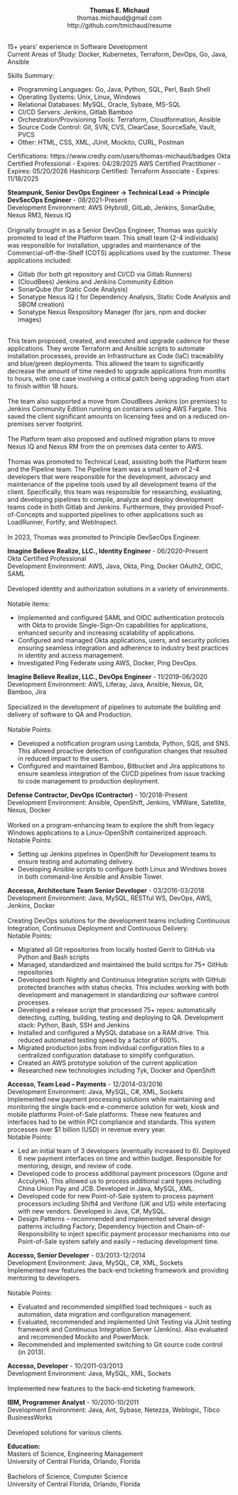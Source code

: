 <P align="center">
<b>Thomas E. Michaud</b><br/>
thomas.michaud@gmail.com<br/>
http://github.com/tmichaud/resume<br/>
<br/>
<P>
15+ years’ experience in Software Development<br/>
Current Areas of Study: Docker, Kubernetes, Terraform, DevOps, Go, Java, Ansible
</P>
Skills Summary: 
<ul>
<li>Programming Languages: Go, Java, Python, SQL, Perl, Bash Shell 
<li>Operating Systems: Unix, Linux, Windows 
<li>Relational Databases: MySQL, Oracle, Sybase, MS-SQL
<li>CI/CD Servers: Jenkins, Gitlab Bamboo
<li>Orchestration/Provisioning Tools: Terraform, Cloudformation, Ansible
<li>Source Code Control: Git, SVN, CVS, ClearCase, SourceSafe, Vault, PVCS
<li>Other: HTML, CSS, XML, JUnit, Mockito, CURL, Postman
</ul>
</P>
<P>
Certifications: https://www.credly.com/users/thomas-michaud/badges 
Okta Certified Professional - Expires: 04/28/2025
AWS Certified Practitioner - Expires: 05/20/2026
Hashicorp Certified: Terraform Associate - Expires: 11/18/2025
<P>
<b>Steampunk, Senior DevOps Engineer → Technical Lead → Principle DevSecOps Engineer</b> - 08/2021-Present</br/>
Development Environment: AWS (Hybrid), GitLab, Jenkins, SonarQube, Nexus RM3, Nexus IQ<br/>
<br/>
Originally brought in as a Senior DevOps Engineer, Thomas was quickly promoted to  lead of the Platform team. This small team (2-4 individuals) was responsible for installation, upgrades and maintenance of the Commercial-off-the-Shelf (COTS) applications used by the customer.  These applications included:<br/>
<ul>
<li> Gitlab (for both git repository and CI/CD via Gitlab Runners)
<li> (CloudBees) Jenkins and Jenkins Community Edition
<li> SonarQube (for Static Code Analysis)
<li> Sonatype Nexus IQ ( for Dependency Analysis, Static Code Analysis and SBOM creation)
<li> Sonatype Nexus Respository Manager (for jars, npm and docker images)
</ul>
<br/>
This team proposed, created, and executed and upgrade cadence for these applications.  They wrote Terraform and Ansible scripts to automate installation processes, provide an Infrastructure as Code (IaC) traceability and blue/green deployments. This allowed the team to significantly decrease the amount of time needed to upgrade applications from months to hours, with one case involving a critical patch being upgrading from start to finish within 18 hours.<br/>
<br/>
The team also supported a move from CloudBees Jenkins (on premises) to Jenkins Community Edition running on containers using AWS Fargate. This saved the client significant amounts on licensing fees and on a reduced on-premises server footprint.<br/>
<br/>
The Platform team also proposed and outlined migration plans to move Nexus IQ and Nexus RM from the on premises data center to AWS.<br/>
<br/>
Thomas was promoted to Technical Lead, assisting both the Platform team and the Pipeline team.  The Pipeline team was a small team of 2-4 developers that were responsible for the development, advocacy and maintenance of the pipeline tools used by all development teams of the client.  Specifically, this team was responsible for researching, evaluating, and developing pipelines to compile, analyze and deploy development teams code in both Gitlab and Jenkins.  Furthermore, they provided Proof-of-Concepts and supported pipelines to other applications such as LoadRunner, Fortify, and WebInspect.<br/>
<br/>
In 2023, Thomas was promoted to Principle DevSecOps Engineer.<br/>
</P>
<P>
<b>Imagine Believe Realize, LLC., Identity Engineer</b> - 06/2020-Present<br/>
Okta Certified Professional<br/>
Development Environment: AWS, Java, Okta, Ping, Docker OAuth2, OIDC, SAML<br/>
<br/>
Developed identity and authorization solutions in a variety of environments.<br/>
<br/>
Notable items:
<ul>
<li>Implemented and configured SAML and OIDC authentication protocols with Okta to provide Single-Sign-On capabilities for applications, enhanced security and increasing scalability of applications. 
<li>Configured and managed Okta applications, users, and security policies ensuring seamless integration and adherence to industry best practices in identity and access management. 
<li>Investigated Ping Federate using AWS, Docker, Ping DevOps.  
</ul>
<P>
<b>Imagine Believe Realize, LLC., DevOps Engineer</b> - 11/2019-06/2020<br/>
Development Environment: AWS, Liferay, Java, Ansible, Nexus, Git, Bamboo, Jira<br/>
<br/>
Specialized in the development of pipelines to automate the building and delivery of software to QA and Production.<br/>
<br/>
Notable Points:
<ul>
<li> Developed a  notification program using Lambda, Python, SQS, and SNS.  This allowed proactive detection of configuration changes that resulted in reduced impact to the users.
<li> Configured and maintained Bamboo, Bitbucket and Jira applications to ensure seamless integration of the CI/CD pipelines from issue tracking to code management to production deployment.
</ul>
<P>
<b>Defense Contractor, DevOps (Contractor)</b> - 10/2018-Present<br/>
Development Environment: Ansible, OpenShift, Jenkins, VMWare, Satellite, Nexus, Docker<br/>
<br/>
Worked on a program-enhancing team to explore the shift from legacy Windows applications to a Linux-OpenShift containerized approach.
<br/>
Notable Points:
<ul>
<li>Setting up Jenkins pipelines in OpenShift for Development teams to ensure testing and automating delivery.
<li>Developing Ansible scripts to configure both Linux and Windows boxes in both command-line Ansible and Ansible Tower.
</ul>
</P>
<P>
<b>Accesso, Architecture Team Senior Developer</b> - 03/2016-03/2018<br/>
Development Environment: Java, MySQL, RESTful WS, DevOps, AWS, Jenkins, Docker<br/>
<br/>
Creating DevOps solutions for the development teams including Continuous Integration, Continuous Deployment and Continuous Delivery.<br/>
Notable Points:
<ul>
<li>Migrated all Git repositories from locally hosted Gerrit to GitHub via Python and Bash scripts
<li>Managed, standardized and maintained the build scritps for 75+ GitHub repositories
<li>Developed both Nightly and Continuous Integration scripts with GitHub protected branches with status checks. This includes working with both development and management in standardizing our software control processes.
<li>Developed a release script that processed 75+ repos: automatically detecting, cutting, building, testing and deploying to QA.  Development stack: Python, Bash, SSH and Jenkins
<li>Installed and configured a MySQL database on a RAM drive.  This reduced automated testing speed by a factor of 600%.
<li>Migrated production jobs from individual configuration files to a centralized configuration database to simplify configuration.
<li>Created an AWS prototype solution of the current application
<li>Researched new technologies including Tyk, Docker and OpenShift
</uL>
</P>
<P>
<b>Accesso, Team Lead – Payments</b> - 12/2014-03/2016</div><br/> 
Development Environment:	Java, MySQL, C#, XML, Sockets
<br/>
Implemented new payment processing solutions while maintaining and monitoring the single back-end e-commerce solution for web, kiosk and mobile platforms Point-of-Sale platforms.  These new features and interfaces had to be within PCI compliance and standards.  This system processes over $1 billion (USD) in revenue every year. 
<br/>
Notable Points:
<ul>
<li>Led an initial team of 3 developers (eventually increased to 6).  Deployed 6 new payment interfaces on time and within budget.  Responsible for mentoring, design, and review of code.
<li>Developed code to process additional payment processors (Ogone and Acculynk).  This allowed us to process additional card types including China Union Pay and JCB.  Developed in Java, MySQL, XML.
<li>Developed code for new Point-of-Sale system to process payment processors including Shift4 and Verifone (UK and US) while interfacing with new vendors.  Developed in Java, C#, MySQL. 
<li>Design Patterns – recommended and implemented several design patterns including Factory, Dependency Injection and Chain-of-Responsibility to inject specific payment processor mechanisms into our Point-of-Sale system safely and easily – reducing development time.
</ul>
</P>
<P>
<b>Accesso, Senior Developer</b> - 03/2013-12/2014<br/>
Development Environment: Java, MySQL, C#, XML, Sockets<br/>
Implemented new features the back-end ticketing framework and providing mentoring to developers.<br/>
<br/>
Notable Points:
<ul>
<li>Evaluated and recommended simplified load techniques – such as automation, data migration and configuration management.</li>
<li>Evaluated, recommended and implemented Unit Testing via JUnit testing framework and Continuous Integration Server (Jenkins).  Also evaluated and recommended Mockito and PowerMock.</li>
<li>Recommended and implemented switching to Git source code control (in 2013).</li>
</ul>
</P>
<P>
<b>Accesso, Developer</b> - 10/2011-03/2013<br/>
Development Environment: Java, MySQL, XML, Sockets<br/>
<br/>
Implemented new features to the back-end ticketing framework.<br/>
</P>
<P>
<b>IBM, Programmer Analyst</b> - 10/2010-10/2011<br/>
Development Environment: Java, Ant, Sybase, Netezza, Weblogic, Tibco BusinessWorks<br/>
<br/>
Developed solutions for various clients.
</P>
<P>
<b>Education:</b><br/>
Masters of Science, Engineering Management <br/>
University of Central Florida, Orlando, Florida <br/>
<br/>
Bachelors of Science, Computer Science <br/>
University of Central Florida, Orlando, Florida <br/>
</P>











